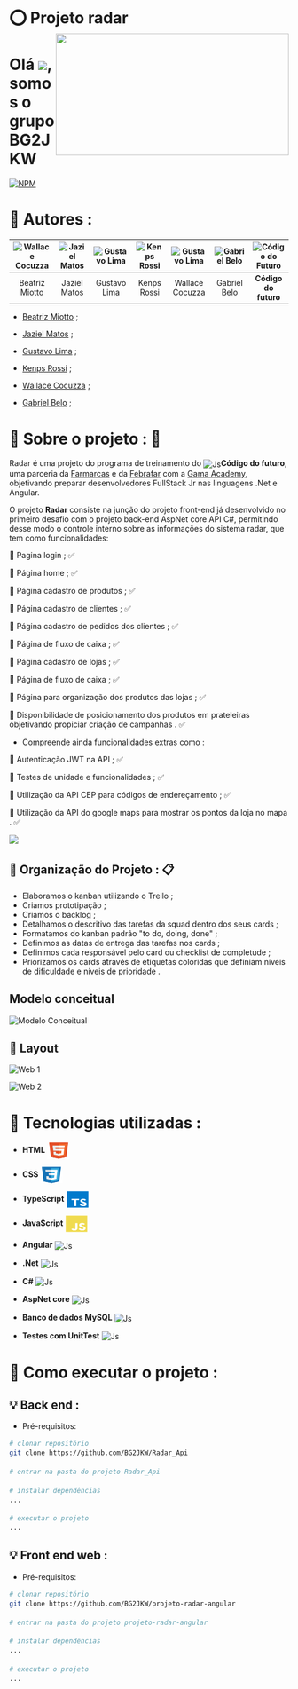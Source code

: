 # :o: Projeto radar <img align="right" width="420em" height="220em" src="https://www.farmarcas.com.br/wp-content/uploads/2022/10/9I1A7279.jpg"/>
<h1 align="left">Olá <img src="https://raw.githubusercontent.com/kaueMarques/kaueMarques/master/hi.gif" height="30px">, somos o grupo BG2JKW</h1>
<p align="left"> </p>




[![NPM](https://img.shields.io/npm/l/react)](https://github.LICENSE) 













#  :large_orange_diamond: Autores :



| ![Wallace Cocuzza](https://media.licdn.com/dms/image/sync/C4D27AQEACPBNfVcchQ/articleshare-shrink_480/0/1674227017412?e=1675047600&v=beta&t=CEy9xJGrShtZb5e5KkKwGxT9WrFCObRBs7Ndmn7w4eA) | ![Jaziel Matos](https://media.licdn.com/dms/image/C5603AQEqurAr_-8i9Q/profile-displayphoto-shrink_800_800/0/1642633590068?e=1680134400&v=beta&t=7u9cWp0N35FaO7vfXSxmTqr_TzVeoBcv_OMkd32iRQ8) |![Gustavo Lima](https://ca.slack-edge.com/T046RUYBTSB-U047TUNGUDT-2695545744d1-512)|![Kenps Rossi](https://ca.slack-edge.com/T046RUYBTSB-U047WQWEA1H-5a05130874cc-512)  | ![Gustavo Lima ](https://media.licdn.com/dms/image/C4E03AQGkm2k22S5VQw/profile-displayphoto-shrink_800_800/0/1517262106727?e=1680134400&v=beta&t=ZTuZxSjfUKMhBtbtFd99nNMdJUQHZ7QJdmOnUKtL-FQ) |![Gabriel Belo](https://media.licdn.com/dms/image/C4D03AQFDscDnlS2TvA/profile-displayphoto-shrink_800_800/0/1612390311191?e=1680134400&v=beta&t=dm-hHVLgFtVoIxpzpqHS2BWpW-_xYYj-Q9l7OlRrQbg)| ![Código do Futuro](https://imgur.com/LSORhfc.png) 
|:--:|:--:|:--:|:--:|:--:|:--:|:--:|
|Beatriz Miotto|Jaziel Matos|Gustavo Lima|Kenps Rossi|Wallace Cocuzza|Gabriel Belo|**Código do futuro**|


- [Beatriz Miotto](https://www.linkedin.com/in/beatriz-miotto-8025b7200/) ;

- [Jaziel Matos](https://www.linkedin.com/in/jaziel-matos-7b7256212/) ;
 
- [Gustavo Lima](https://www.linkedin.com/in/gustavo-salgado-lima/) ;
 
- [Kenps Rossi](https://www.linkedin.com/in/kenps-adv-dev/) ;
 
- [Wallace Cocuzza](https://www.linkedin.com/in/wcocuzza/) ;
 
- [Gabriel Belo](https://www.linkedin.com/in/gabriel-b-218975121/) ;



#  :large_orange_diamond: Sobre o projeto :  :bookmark_tabs:



Radar é uma projeto do programa de treinamento do <img align="center" alt="Js" height="25" width="25" src="https://imgur.com/LSORhfc.png">**Código do futuro**, uma parceria da
[Farmarcas](https://www.farmarcas.com.br/ "Site da Da Farmarcas") e da [Febrafar](https://www.febrafar.com.br/ "Site da Da Febrafar") com a [Gama Academy](https://www.gama.academy/ "Site da Da Gama Academy"), objetivando preparar desenvolvedores FullStack Jr nas linguagens .Net e Angular.

O projeto **Radar** consiste na junção do projeto front-end já desenvolvido no primeiro desafio com o projeto back-end AspNet core API C#, permitindo desse modo o controle interno
sobre as informações do sistema radar, que tem como funcionalidades:

:small_orange_diamond: Pagina login ;  :white_check_mark:                                                

:small_orange_diamond: Página home ;  :white_check_mark:

:small_orange_diamond: Página cadastro de produtos ; :white_check_mark:

:small_orange_diamond: Página cadastro de clientes ; :white_check_mark:

:small_orange_diamond: Página cadastro de pedidos dos clientes ; :white_check_mark:

:small_orange_diamond: Página de fluxo de caixa ; :white_check_mark:

:small_orange_diamond: Página cadastro de lojas ; :white_check_mark:

:small_orange_diamond: Página de fluxo de caixa ; :white_check_mark:

:small_orange_diamond: Página para organização dos produtos das lojas ; :white_check_mark:

:small_orange_diamond: Disponibilidade de posicionamento dos produtos em prateleiras objetivando propiciar criação de campanhas . :white_check_mark:

- Compreende ainda funcionalidades extras como :

:small_orange_diamond: Autenticação JWT na API ; :white_check_mark:

:small_orange_diamond: Testes de unidade e funcionalidades ; :white_check_mark:

:small_orange_diamond: Utilização da API CEP para códigos de endereçamento ; :white_check_mark:

:small_orange_diamond: Utilização da API do google maps para mostrar os pontos da loja no mapa . :white_check_mark:




 <a href="https://www.youtube.com/" target="_blank"><img src="https://img.shields.io/badge/YouTube-FF0000?style=for-the-badge&logo=youtube&logoColor=white" target="_blank"></a>



##  :large_orange_diamond: Organização do Projeto :  :clipboard:
- Elaboramos o kanban utilizando o Trello ;
- Criamos prototipação ;
- Criamos o backlog ;
- Detalhamos o descritivo das tarefas da squad dentro dos seus cards ;
- Formatamos do kanban padrão "to do, doing, done" ;
- Definimos as datas de entrega das tarefas nos cards ;
- Definimos cada responsável pelo card ou checklist de completude ;
- Priorizamos os cards através de etiquetas coloridas que definiam níveis de dificuldade e níveis de prioridade .

## Modelo conceitual
![Modelo Conceitual](https://media.discordapp.net/attachments/1066900906722996304/1066901976677359646/image.png?width=1294&height=662)

##  :large_orange_diamond: Layout

![Web 1](https://github.png)

![Web 2](https://github.png)





#  :large_orange_diamond: Tecnologias utilizadas :


- **HTML**   <img align="center" alt="HTML" height="30" width="40" src="https://raw.githubusercontent.com/devicons/devicon/master/icons/html5/html5-original.svg">


- **CSS**  <img align="center" alt="CSS" height="30" width="40" src="https://raw.githubusercontent.com/devicons/devicon/master/icons/css3/css3-original.svg">


- **TypeScript**    <img align="center" alt="Ts" height="30" width="40" src="https://raw.githubusercontent.com/devicons/devicon/master/icons/typescript/typescript-plain.svg">

- **JavaScript** <img align="center" alt="Js" height="30" width="40" src="https://raw.githubusercontent.com/devicons/devicon/master/icons/javascript/javascript-plain.svg">


- **Angular**  <img align="center" alt="Js" height="30" width="40" src="https://cdn4.iconfinder.com/data/icons/logos-and-brands/512/21_Angular_logo_logos-512.png">


- **.Net** <img align="center" alt="Js" height="30" width="40" src="https://img.shields.io/badge/.NET-5C2D91?style=for-the-badge&logo=.net&logoColor=white">


- **C#**   <img align="center" alt="Js" height="30" width="40" src="https://img.shields.io/badge/C%23-239120?style=for-the-badge&logo=c-sharp&logoColor=white">


- **AspNet core**  <img align="center" alt="Js" height="30" width="40" src="https://ih0.redbubble.net/image.366684650.5673/flat,800x800,075,f.u1.jpg">


- **Banco de dados MySQL** <img align="center" alt="Js" height="30" width="40" src="https://findicons.com/files/icons/977/rrze/720/database_mysql.png">

         
- **Testes com UnitTest** <img align="center" alt="Js" height="30" width="40" src="https://i.ytimg.com/vi/cdxRMjYDrmg/maxresdefault.jpg">   
        


#  :large_orange_diamond: Como executar o projeto :

##  :bulb: Back end :
- Pré-requisitos: 

```bash
# clonar repositório
git clone https://github.com/BG2JKW/Radar_Api

# entrar na pasta do projeto Radar_Api

# instalar dependências
...

# executar o projeto
...
```

##  :bulb: Front end web :
- Pré-requisitos: 

```bash
# clonar repositório
git clone https://github.com/BG2JKW/projeto-radar-angular

# entrar na pasta do projeto projeto-radar-angular

# instalar dependências
...

# executar o projeto
...
```
